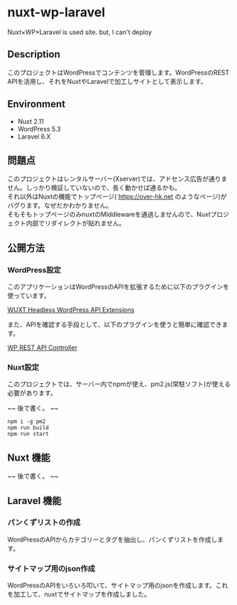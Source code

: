 # nuxt-wp-laravel

Nuxt×WP×Laravel is used site. but, I can't deploy

## Description

このプロジェクトはWordPressでコンテンツを管理します。WordPressのREST APIを活用し、それをNuxtやLaravelで加工しサイトとして表示します。

## Environment

- Nuxt 2.11
- WordPress 5.3
- Laravel 6.X

## 問題点

このプロジェクトはレンタルサーバー(Xserver)では、アドセンス広告が通りません。しっかり検証していないので、長く動かせば通るかも。  
それ以外はNuxtの機能でトップページ( https://over-hk.net のようなページ)がバグります。なぜだかわかりません。  
そもそもトップページのみnuxtのMiddlewareを通過しませんので、Nuxtプロジェクト内部でリダイレクトが貼れません。

## 公開方法

### WordPress設定

このアプリケーションはWordPressのAPIを拡張するために以下のプラグインを使っています。  

[WUXT Headless WordPress API Extensions](https://wordpress.org/plugins/wuxt-headless-wp-api-extensions/)

また、APIを確認する手段として、以下のプラグインを使うと簡単に確認できます。  

[WP REST API Controller](https://ja.wordpress.org/plugins/wp-rest-api-controller/)

### Nuxt設定

このプロジェクトでは、サーバー内でnpmが使え、pm2.js(常駐ソフト)が使える必要があります。

~~ 後で書く。 ~~ 

```
npm i -g pm2
npm run build
npm run start
```

## Nuxt 機能

~~ 後で書く。 ~~ 

## Laravel 機能

### パンくずリストの作成

WordPressのAPIからカテゴリーとタグを抽出し、パンくずリストを作成します。

### サイトマップ用のjson作成

WordPressのAPIをいろいろ叩いて、サイトマップ用のjsonを作成します。これを加工して、nuxtでサイトマップを作成しました。
